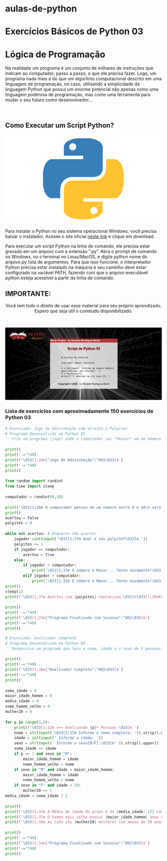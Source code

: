 # aulas-de-python 
# Exercícios Básicos de Python 03
# Lógica de Programação

<p> Na realidade um programa é um conjunto de milhares de instruções que indicam ao computador, passo a passo, o que ele precisa fazer. Logo, um programa nada mais é do que um algoritmo computacional descrito em uma linguagem de programação, no caso, utilisando a  simplicidade da linguagem Python que possui um enorme potencial não apenas como uma linguagem poderosa de programação, mas como uma  ferramenta para mudar o seu futuro como desenvolvedor...</p><br>

## Como Executar um Script Python?

<img src="logo.png" alt="logo python no formato png"><br>

<p>Para instalar o Python no seu sistema operacional Windows, você precisa baixar o instalador. Acesse o site oficial <a href="https://www.python.org/downloads/" target="_blank">neste link</a> e clique em download.</p>

<p>Para executar um script Python na linha de comando, ele precisa estar gravado em um arquivo com a extensão “.py”. Abra o prompt de comando no Windows, ou o terminal no Linux/MacOS, e digite python nome do arquivo.py lista de argumentos. Para que isso funcione, o interpretador Python precisa estar instalado na máquina e seu caminho deve estar configurado na variável PATH, fazendo com que o arquivo executável python esteja acessível a partir da linha de comando.</p>

 ## IMPORTANTE: ##
 
 <p align="center">Você tem todo o direito de usar esse material para seu próprio aprendizado. Espero que seja útil o conteúdo disponibilizado.</p><br>

<img src="captura.png" alt="logo python no formato png"><br>

### Lista de exercícios com aproximadamente 150 exercícios de Python 03


```python
# Enunciado: Jogo de Adivinhação com direito a Palpites 
# Programa Desenvolvido em Python 03
'''Crie um programa (jogo) onde o computador vai "Pensar" em um número entre 0 e 10. O jogador vai tentar adivinhar até acertar, ou seja, o programa termina se o jogador acertar.No final mostra quantos palpites foram necessários para vencer.'''

print()
print('-='*40)
print(f'\033[1;34m{"Jogo de Adivinhação":^80}\033[m')
print('-='*40)
print()

from random import randint
from time import sleep

computador = randint(0,10)

print('\033[1;36m O computador pensou em um número entre 0 e 10\n será que você consegue adivinhar qual foi ele?\033[m ')
print()
acertou = False
palpites = 0

while not acertou: # Enquanto não acertar
    jogador =int(input('\033[1;37m Qual é seu palpite?\033[m '))
    palpites += 1
    if jogador == computador:
        acertou = True
    else:
        if jogador < computador:
            print('\033[1;33m O número é Maior... Tente novamente!\033[m')
        elif jogador > computador:
            print('\033[1;32m O número é Menor... Tente novamente!\033[m')
print()
sleep(1)
print(f'\033[1;37m Acertou com {palpites} tentativas.\033[m\033[1;35mPARABÊNS!\033[m')       

print()
print('-='*40)
print(f'\033[1;33m{"Programa Finalizado com Sucesso":^80}\033[m')
print('-='*40)
print()

```

```python
# Enunciado: Analisador Completo
# Programa Desenvolvido em Python 03
'''Desenvolva um programa que leia o nome, idade e o sexo de 5 pessoas. No final, mostre: A média de idade do grupo. Qual é o nome do homen mais velho. Quantas mulheres têm menos de 20 anos.''' 

print()
print('-='*40)
print(f'\033[1;36m{"Analisador Completo":^80}\033[m')
print('-='*40)
print()

soma_idade = 0
maior_idade_homem = 0
media_idade = 0
nome_homem_velho = 0
mulher20 = 0

for p in range(1,6):
    print(f'\033[1;32m >>> Analisando {p}º Pessoas:\033[m ')
    nome = str(input('\033[1;37m Informe o nome completo: ')).strip().upper()
    idade = int(input(' Informe a idade: '))
    sexo = str(input(' Informe o sexo[M/F]:\033[m' )).strip().upper()
    soma_idade += idade 
    if p == 1 and sexo in "M":
        maior_idade_homem = idade
        nome_homem_velho = nome
    if sexo in "M" and idade > maior_idade_homem:
        maior_idade_homem = idade
        nome_homem_velho = nome
    if sexo in "F" and idade < 20:
        mulher20 += 1
media_idade = soma_idade / 5

print()
print(f'\033[1;33m A Média de idade do grupo é de {media_idade:.1f} idade.\033[m') 
print(f'\033[1;37m O homem mais velho possui {maior_idade_homem} anos e se chama {nome_homem_velho}.\033[m')
print(f'\033[1;35m Ao todo são {mulher20} mulheres com menos de 20 anos.\033[m')

print()
print('-='*40)
print(f'\033[1;34m{"Programa Finalizado com Sucesso":^80}\033[m')
print('-='*40)
print()

```

